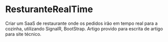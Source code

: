 # ResturanteRealTime
Criar um SaaS de restaurante onde os pedidos irão em tempo real para a cozinha, utilizando SignalR, BootStrap. Artigo provido para escrita de artigo para  site técnico.

